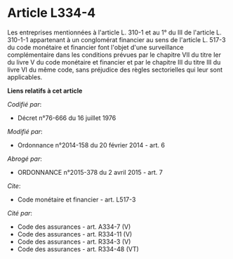 # Article L334-4

Les entreprises mentionnées à l'article L. 310-1 et au 1° du III de l'article L. 310-1-1 appartenant à un conglomérat
financier au sens de l'article L. 517-3 du code monétaire et financier font l'objet d'une surveillance complémentaire dans
les conditions prévues par le chapitre VII du titre Ier du livre V du code monétaire et financier et par le chapitre III du
titre III du livre VI du même code, sans préjudice des règles sectorielles qui leur sont applicables.

**Liens relatifs à cet article**

_Codifié par_:

  - Décret n°76-666 du 16 juillet 1976

_Modifié par_:

  - Ordonnance n°2014-158 du 20 février 2014 - art. 6

_Abrogé par_:

  - ORDONNANCE n°2015-378 du 2 avril 2015 - art. 7

_Cite_:

  - Code monétaire et financier - art. L517-3

_Cité par_:

  - Code des assurances - art. A334-7 (V)
  - Code des assurances - art. R334-11 (V)
  - Code des assurances - art. R334-3 (V)
  - Code des assurances - art. R334-48 (VT)

